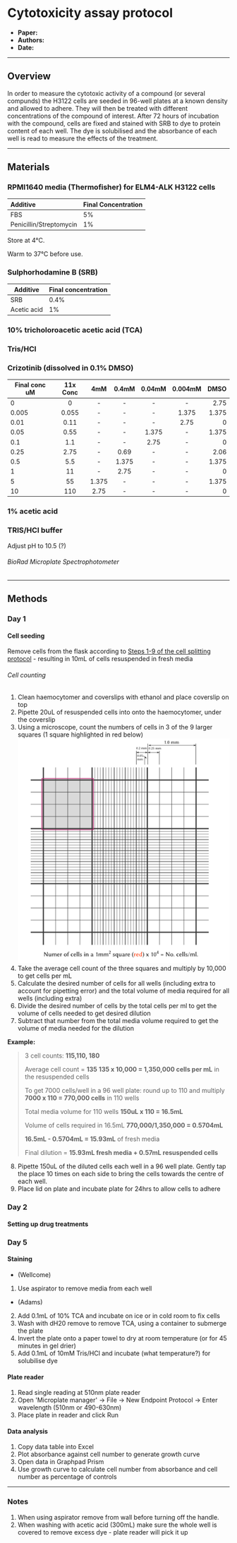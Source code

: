# Cytotoxicity assay protocol
- **Paper:**
- **Authors:**
- **Date:**

------------------------------------------------------------------
## Overview

In order to measure the cytotoxic activity of a compound (or several compunds) the H3122 cells are seeded in 96-well plates at a known density and allowed to adhere. They will then be treated with different concentrations of the compound of interest. After 72 hours of incubation with the compound, cells are fixed and stained with SRB to dye to protein content of each well. The dye is solubilised and the absorbance of each well is read to measure the effects of the treatment.

------------------------------------------------------------------
## Materials

### RPMI1640 media (Thermofisher) for ELM4-ALK H3122 cells

| Additive |  Final Concentration   |
| :------  | :-------- |
| FBS | 5% |
| Penicillin/Streptomycin  | 1% |

Store at 4°C.

Warm to 37°C before use.

### Sulphorhodamine B (SRB)

| Additive | Final concentration |
|------------|-------|
|SRB   |  0.4% |
|Acetic acid   |1%   |


### 10% tricholoroacetic acetic acid (TCA)

### Tris/HCl

### Crizotinib (dissolved in 0.1% DMSO)

| Final conc uM | 11x Conc | 4mM | 0.4mM | 0.04mM | 0.004mM | DMSO |
| ------------- |:-------------:|:-------------:|:-------------:|:-------------:|:-------------:| -----:|
|0   |  0 |  - | -  | -  | -  |  2.75 |
|0.005   | 0.055  |  - |  - | -  | 1.375  | 1.375  |
|0.01   | 0.11  | -  |-   |  - | 2.75  |  0 |
|0.05   | 0.55  |  - | -  |1.375   |-   |1.375   |
|0.1   |  1.1 |  - | -  | 2.75  | -  |0   |
|0.25   | 2.75  |  - |  0.69 | -  | -  |  2.06 |
|0.5   |  5.5 | -  |   1.375| -  | -  | 1.375  |
|1   | 11  | -  |  2.75 | -  |  - | 0  |
|5   |  55 | 1.375  | -  | -  |  - |   1.375|
|10   | 110  | 2.75  | -  |  - | -  |  0 |

### 1% acetic acid

### TRIS/HCl buffer
Adjust pH to 10.5 (?)

###### BioRad Microplate Spectrophotometer


------------------------------------------------------------------
## Methods

### Day 1

#### Cell seeding

Remove cells from the flask according to [Steps 1-9 of the cell splitting protocol](../Protocols/Splitting_cells.md) - resulting in 10mL of cells resuspended in fresh media

###### Cell counting
1. Clean haemocytomer and coverslips with ethanol and place coverslip on top
2. Pipette 20uL of resuspended cells into onto the haemocytomer, under the coverslip
3. Using a microscope, count the numbers of cells in 3 of the 9 larger squares (1 square highlighted in red below)
 ![](../Figure_Cache/Haemocytometer_counting.png?raw=true)
4. Take the average cell count of the three squares and multiply by 10,000 to get cells per mL
5. Calculate the desired number of cells for all wells (including extra to account for pipetting error) and the total volume of media required for all wells (including extra)
6. Divide the desired number of cells by the total cells per ml to get the volume of cells needed to get desired dilution
7. Subtract that number from the total media volume required to get the volume of media needed for the dilution

**Example:**

>3 cell counts: **115,110, 180**
>
>Average cell count = **135**
>**135 x 10,000 = 1,350,000 cells per mL** in the resuspended cells
>
>To get 7000 cells/well in a 96 well plate: round up to 110 and multiply
>**7000 x 110 = 770,000 cells** in 110 wells
>
>Total media volume for 110 wells **150uL x 110 = 16.5mL**
>
>Volume of cells required in 16.5mL **770,000/1,350,000 = 0.5704mL**
>
>**16.5mL - 0.5704mL = 15.93mL** of fresh media
>
>Final dilution = **15.93mL fresh media + 0.57mL resuspended cells**

8. Pipette 150uL of the diluted cells each well in a 96 well plate. Gently tap the place 10 times on each side to bring the cells towards the centre of each well.
9. Place lid on plate and incubate plate for 24hrs to allow cells to adhere

### Day 2

#### Setting up drug treatments


### Day 5

#### Staining

-  (Wellcome)
1. Use aspirator to remove media from each well
-  (Adams)
2. Add 0.1mL of 10% TCA and incubate on ice or in cold room to fix cells
3. Wash with dH20 remove to remove TCA, using a container to submerge the plate
4. Invert the plate onto a paper towel to dry at room temperature (or for 45 minutes in gel drier)
5. Add 0.1mL of 10mM Tris/HCl and incubate (what temperature?) for solubilise dye


#### Plate reader
1. Read single reading at 510nm plate reader
2. Open 'Microplate manager' -> File -> New Endpoint Protocol -> Enter wavelength (510nm or 490-630nm)
3. Place plate in reader and click Run


#### Data analysis
1. Copy data table into Excel
2. Plot absorbance against cell number to generate growth curve
3. Open data in Graphpad Prism
4. Use growth curve to calculate cell number from absorbance and cell number  as percentage of controls

--------------------------------------------------------
### Notes
1. When using aspirator remove from wall before turning off the handle.
2. When washing with acetic acid (300mL) make sure the whole well is covered to remove excess dye - plate reader will pick it up
